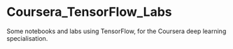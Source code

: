 # Coursera_TensorFlow_Labs
Some notebooks and labs using TensorFlow, for the Coursera deep learning specialisation. 
